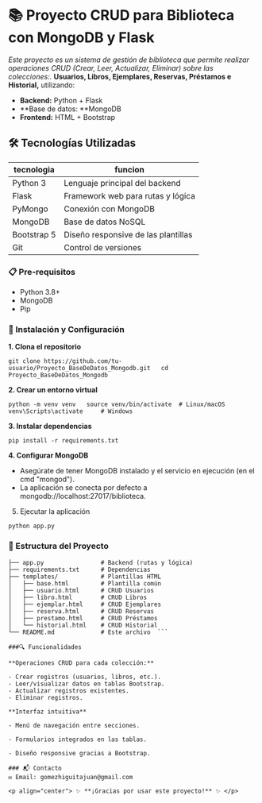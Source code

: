 # 📚 Proyecto CRUD para Biblioteca con MongoDB y Flask

_Este proyecto es un sistema de gestión de biblioteca que permite realizar operaciones CRUD (Crear, Leer, Actualizar, Eliminar) sobre las colecciones:._
**Usuarios, Libros, Ejemplares, Reservas, Préstamos e Historial,** utilizando:

- **Backend:** Python + Flask
- **Base de datos: **MongoDB
- **Frontend:** HTML + Bootstrap

## 🛠️ Tecnologías Utilizadas

| **tecnologia**  |**funcion**   |
| ------------ | ------------ |
| Python 3  |Lenguaje principal del backend   |
| Flask  | Framework web para rutas y lógica  |
| PyMongo  | Conexión con MongoDB  |
| MongoDB  |  Base de datos NoSQL |
| Bootstrap 5  | Diseño responsive de las plantillas  |
|Git  |Control de versiones   |


### 📋 Pre-requisitos
- Python 3.8+
- MongoDB
- Pip

### 🚀 Instalación y Configuración
**1. Clona el repositorio**

   ``git clone https://github.com/tu-usuario/Proyecto_BaseDeDatos_Mongodb.git  
cd Proyecto_BaseDeDatos_Mongodb  ``

**2. Crear un entorno virtual**

``python -m venv venv  
source venv/bin/activate  # Linux/macOS  
venv\Scripts\activate     # Windows  ``

**3. Instalar dependencias**

``pip install -r requirements.txt  ``

**4. Configurar MongoDB**

- Asegúrate de tener MongoDB instalado y el servicio en ejecución (en el cmd "mongod").
- La aplicación se conecta por defecto a mongodb://localhost:27017/biblioteca.

5. Ejecutar la aplicación

``python app.py  ``

### 📂 Estructura del Proyecto

```Proyecto_BaseDeDatos_Mongodb/  
├── app.py                # Backend (rutas y lógica)  
├── requirements.txt      # Dependencias  
├── templates/            # Plantillas HTML  
│   ├── base.html         # Plantilla común  
│   ├── usuario.html      # CRUD Usuarios  
│   ├── libro.html        # CRUD Libros  
│   ├── ejemplar.html     # CRUD Ejemplares  
│   ├── reserva.html      # CRUD Reservas  
│   ├── prestamo.html     # CRUD Préstamos  
│   └── historial.html    # CRUD Historial  
└── README.md             # Este archivo  ```

###🔍 Funcionalidades

**Operaciones CRUD para cada colección:**

- Crear registros (usuarios, libros, etc.).
- Leer/visualizar datos en tablas Bootstrap.
- Actualizar registros existentes.
- Eliminar registros.

**Interfaz intuitiva**

- Menú de navegación entre secciones.

- Formularios integrados en las tablas.

- Diseño responsive gracias a Bootstrap.

### 📬 Contacto
✉️ Email: gomezhiguitajuan@gmail.com

<p align="center"> ✨ **¡Gracias por usar este proyecto!** ✨ </p>

